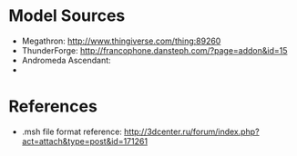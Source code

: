 # Model Sources
- Megathron: http://www.thingiverse.com/thing:89260
- ThunderForge: http://francophone.dansteph.com/?page=addon&id=15
- Andromeda Ascendant: 
- 

# References
- .msh file format reference: http://3dcenter.ru/forum/index.php?act=attach&type=post&id=171261